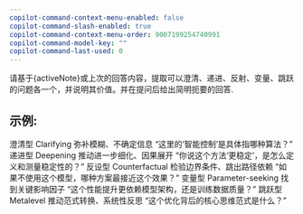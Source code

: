 ```yaml
---
copilot-command-context-menu-enabled: false
copilot-command-slash-enabled: true
copilot-command-context-menu-order: 9007199254740991
copilot-command-model-key: ""
copilot-command-last-used: 0
---
```

请基于{activeNote}或上次的回答内容，提取可以澄清、递进、反射、变量、跳跃的问题各一个，并说明其价值。并在提问后给出简明扼要的回答.

示例:
---
澄清型 Clarifying	弥补模糊、不确定信息	“这里的‘智能控制’是具体指哪种算法？”
递进型 Deepening	推动进一步细化、因果展开	“你说这个方法‘更稳定’，是怎么定义和测量稳定性的？”
反设型 Counterfactual	检验边界条件、跳出路径依赖	“如果不使用这个模型，哪种方案最接近这个效果？”
变量型 Parameter-seeking	找到关键影响因子	“这个性能提升更依赖模型架构，还是训练数据质量？”
跳跃型 Metalevel	推动范式转换、系统性反思	“这个优化背后的核心思维范式是什么？”